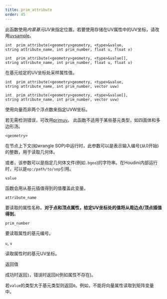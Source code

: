 ```yaml
---
title: prim_attribute
order: 45
---
```


此函数使用*内禀基元UV*来指定位置。若要使用存储在UV属性中的UV坐标，请改用[uvsample](/zh-cn/houdini-vex/attributes-and-intrinsics/uvsample "使用UV属性在特定UV坐标处插值属性值")。

`int  prim_attribute(<geometry>geometry, <type>&value, string attribute_name, int prim_number, float u, float v)`

`int  prim_attribute(<geometry>geometry, <type>&value[], string attribute_name, int prim_number, float u, float v)`

在基元给定的UV坐标处采样属性值。

`int  prim_attribute(<geometry>geometry, <type>&value, string attribute_name, int prim_number, vector uvw)`

`int  prim_attribute(<geometry>geometry, <type>&value[], string attribute_name, int prim_number, vector uvw)`

使用向量而非两个浮点数来指定UVW坐标。

若无需检测错误，可改用[primuv](/zh-cn/houdini-vex/attributes-and-intrinsics/primuv "在特定参数化(uvw)位置插值属性值")。
此函数不适用于某些基元类型，如四面体和多边形汤。

`<geometry>`

在节点上下文(如wrangle SOP)中运行时，此参数可以是表示输入编号(从0开始)的整数，用于读取几何体。

或者，该参数可以是指定几何体文件(例如`.bgeo`)的字符串。在Houdini内部运行时，可以是`op:/path/to/sop`引用。

`value`

函数会用从基元插值得到的值覆盖此变量。

`attribute_name`

要读取的属性名称。**对于点和顶点属性，给定UV坐标处的值将从周边点/顶点插值得到**。

`prim_number`

要读取属性的基元编号。

`u`, `v`

读取属性时的基元UV坐标。

返回值

成功时返回`1`，错误时返回`0`(例如属性不存在)。

若`value`的类型大于基元类型则返回`0`。例如，不能将向量属性读取到矩阵变量中。
